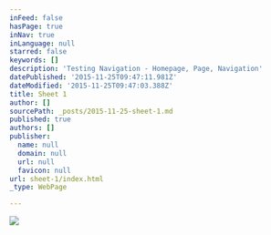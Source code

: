 ```yaml
---
inFeed: false
hasPage: true
inNav: true
inLanguage: null
starred: false
keywords: []
description: 'Testing Navigation - Homepage, Page, Navigation'
datePublished: '2015-11-25T09:47:11.981Z'
dateModified: '2015-11-25T09:47:03.388Z'
title: Sheet 1
author: []
sourcePath: _posts/2015-11-25-sheet-1.md
published: true
authors: []
publisher:
  name: null
  domain: null
  url: null
  favicon: null
url: sheet-1/index.html
_type: WebPage

---
```

![](https://the-grid-user-content.s3-us-west-2.amazonaws.com/98ecaca5-fbb5-4d2d-89da-3ccdf5610313.jpg)